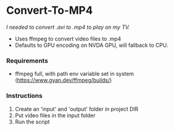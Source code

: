 # Convert-To-MP4
_I needed to convert .avi to .mp4 to play on my TV._
* Uses ffmpeg to convert video files to .mp4
* Defaults to GPU encoding on NVDA GPU, will fallback to CPU.

### Requirements
* ffmpeg full, with path env variable set in system (https://www.gyan.dev/ffmpeg/builds/)

### Instructions
1. Create an 'input' and 'output' folder in project DIR
2. Put video files in the input folder
3. Run the script
